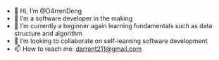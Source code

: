 - 👋 Hi, I’m @D4rrenDeng
- 👀 I’m a software developer in the making
- 🌱 I’m currently a beginner again learning fundamentals such as data structure and algorithm
- 💞️ I’m looking to collaborate on self-learning software development
- 📫 How to reach me: darrent211@gmail.com

<!---
D4rrenDeng/D4rrenDeng is a ✨ special ✨ repository because its `README.md` (this file) appears on your GitHub profile.
You can click the Preview link to take a look at your changes.
--->

